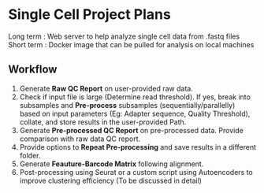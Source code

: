 # Single Cell Project Plans

Long term	:	Web server to help analyze single cell data from .fastq files
Short term	: 	Docker image that can be pulled for analysis on local machines

## Workflow

1. Generate **Raw QC Report** on user-provided raw data.
2. Check if input file is large (Determine read threshold). If yes, break into subsamples and **Pre-process** subsamples (sequentially/parallelly) based on input parameters (Eg: Adapter sequence, Quality Threshold), collate, and store results in the user-provided Path.
3. Generate **Pre-processed QC Report** on pre-processed data. Provide comparison with raw data QC report.
4. Provide options to **Repeat Pre-processing** and save results in a different folder.
5. Generate **Feauture-Barcode Matrix** following alignment.
6. Post-processing using Seurat or a custom script using Autoencoders to improve clustering efficiency (To be discussed in detail)





